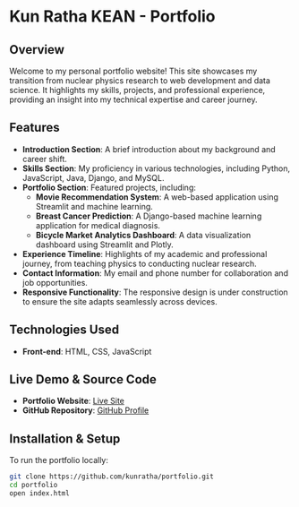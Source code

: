 # Kun Ratha KEAN - Portfolio

## Overview
Welcome to my personal portfolio website! This site showcases my transition from nuclear physics research to web development and data science. It highlights my skills, projects, and professional experience, providing an insight into my technical expertise and career journey.

## Features
- **Introduction Section**: A brief introduction about my background and career shift.
- **Skills Section**: My proficiency in various technologies, including Python, JavaScript, Java, Django, and MySQL.
- **Portfolio Section**: Featured projects, including:  
  - **Movie Recommendation System**: A web-based application using Streamlit and machine learning.  
  - **Breast Cancer Prediction**: A Django-based machine learning application for medical diagnosis.  
  - **Bicycle Market Analytics Dashboard**: A data visualization dashboard using Streamlit and Plotly.  
- **Experience Timeline**: Highlights of my academic and professional journey, from teaching physics to conducting nuclear research.  
- **Contact Information**: My email and phone number for collaboration and job opportunities.  
- **Responsive Functionality**: The responsive design is under construction to ensure the site adapts seamlessly across devices.  

## Technologies Used
- **Front-end**: HTML, CSS, JavaScript   

## Live Demo & Source Code
- **Portfolio Website**: [Live Site](https://k-ratha-k-portfolio.netlify.app/)  
- **GitHub Repository**: [GitHub Profile](https://github.com/kunratha)  

## Installation & Setup
To run the portfolio locally:
```bash
git clone https://github.com/kunratha/portfolio.git
cd portfolio
open index.html
